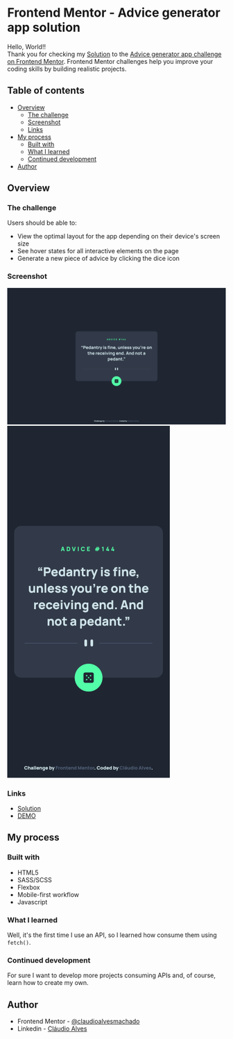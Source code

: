 # Frontend Mentor - Advice generator app solution

Hello, World!! <br>
Thank you for checking my [Solution](https://www.frontendmentor.io/solutions/advice-generator-app-w-scss-and-javascript-ti96cjPF4l) to the [Advice generator app challenge on Frontend Mentor](https://www.frontendmentor.io/challenges/advice-generator-app-QdUG-13db). Frontend Mentor challenges help you improve your coding skills by building realistic projects.

## Table of contents

- [Overview](#overview)
  - [The challenge](#the-challenge)
  - [Screenshot](#screenshot)
  - [Links](#links)
- [My process](#my-process)
  - [Built with](#built-with)
  - [What I learned](#what-i-learned)
  - [Continued development](#continued-development)
- [Author](#author)

## Overview

### The challenge

Users should be able to:

- View the optimal layout for the app depending on their device's screen size
- See hover states for all interactive elements on the page
- Generate a new piece of advice by clicking the dice icon

### Screenshot

![](./screenshots/screenshot-desktop.png)
![](./screenshots/screenshot-mobile.png)


### Links

- [Solution](https://www.frontendmentor.io/solutions/advice-generator-app-w-scss-and-javascript-ti96cjPF4l)
- [DEMO](https://claudioalvesmachado.github.io/advice-generator-app/)

## My process

### Built with

- HTML5
- SASS/SCSS
- Flexbox
- Mobile-first workflow
- Javascript

### What I learned

Well, it's the first time I use an API, so I learned how consume them using ``` fetch() ```.

### Continued development

For sure I want to develop more projects consuming APIs and, of course, learn how to create my own.

## Author

- Frontend Mentor - [@claudioalvesmachado](https://www.frontendmentor.io/profile/claudioalvesmachado)
- Linkedin - [Cláudio Alves](https://www.linkedin.com/in/mlvgns/)